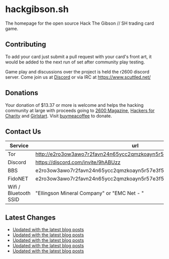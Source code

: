 # hackgibson.sh
The homepage for the open source Hack The Gibson // SH trading card game.


## Contributing

To add your card just submit a pull request with your card's front art, it would be added to the next run of set after community play testing.

Game play and discussions over the project is held the r2600 discord server. Come join us at [Discord](https://discord.com/invite/9hABUzz) or via IRC at https://www.scuttled.net/


## Donations

Your donation of $13.37 or more is welcome and helps the hacking community at large with proceeds going to [2600 Magazine](https://2600.com/), [Hackers for Charity](https://hackersforcharity.org) and [Girlstart](https://girlstart.org).  Visit [buymeacoffee](https://www.buymeacoffee.com/hackgibson.sh) to donate.


## Contact Us

Service | url
-|-
Tor | http://e2ro3ow3awo7r2favn24n65ycc2qmzkoayn5r57e3f56nvjwdcgg32ad.onion
Discord | https://discord.com/invite/9hABUzz
BBS | e2ro3ow3awo7r2favn24n65ycc2qmzkoayn5r57e3f56nvjwdcgg32ad.onion:23
FidoNET | e2ro3ow3awo7r2favn24n65ycc2qmzkoayn5r57e3f56nvjwdcgg32ad.onion:24554
Wifi / Bluetooth SSID | "Ellingson Mineral Company" or "EMC Net - <fidonet address>"

## Latest Changes
<!-- BLOG-POST-LIST:START -->
- [Updated with the latest blog posts](https://github.com/DFW2600/hackgibson.sh/commit/fee82d4851728cd241583d2704c12c0f02ae6e72)
- [Updated with the latest blog posts](https://github.com/DFW2600/hackgibson.sh/commit/7bab738dbf0b6f408443aef471a6f619e1e38ce8)
- [Updated with the latest blog posts](https://github.com/DFW2600/hackgibson.sh/commit/a50a6e73bb6aceb67de56f2bd0a02dcb55097fdf)
- [Updated with the latest blog posts](https://github.com/DFW2600/hackgibson.sh/commit/7c651cbdc1c2d378b15455d10046429e61f16d04)
- [Updated with the latest blog posts](https://github.com/DFW2600/hackgibson.sh/commit/2efeb6c2051c17c2beed2a4dd094a47ec6ffba2b)
<!-- BLOG-POST-LIST:END -->
